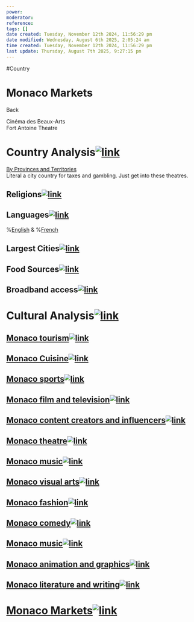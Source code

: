 ```yaml
---
power: 
moderator:
reference:
tags: []
date created: Tuesday, November 12th 2024, 11:56:29 pm
date modified: Wednesday, August 6th 2025, 2:05:24 am
time created: Tuesday, November 12th 2024, 11:56:29 pm
last update: Thursday, August 7th 2025, 9:27:15 pm
---
```

#Country 
# Monaco Markets

Back  
  
Cinéma des Beaux-Arts  
Fort Antoine Theatre

# Country Analysis[![link](https://localhost/tiki-26.2/img/icons/link.png)](https://localhost/tiki-26.2/tiki-index.php?page=Monaco#Country_Analysis)

[By Provinces and Territories](https://localhost/tiki-26.2/tiki-editpage.php?page=By+Provinces+and+Territories)  
Literal a city country for taxes and gambling. Just get into these theatres.

## Religions[![link](https://localhost/tiki-26.2/img/icons/link.png)](https://localhost/tiki-26.2/tiki-index.php?page=Monaco#Religions)

## Languages[![link](https://localhost/tiki-26.2/img/icons/link.png)](https://localhost/tiki-26.2/tiki-index.php?page=Monaco#Languages)

%[English](https://localhost/tiki-26.2/tiki-editpage.php?page=English+Speaking) & %[French](https://localhost/tiki-26.2/tiki-index.php?page=French-Speaking "French Speaking")

## Largest Cities[![link](https://localhost/tiki-26.2/img/icons/link.png)](https://localhost/tiki-26.2/tiki-index.php?page=Monaco#Largest_Cities)

## Food Sources[![link](https://localhost/tiki-26.2/img/icons/link.png)](https://localhost/tiki-26.2/tiki-index.php?page=Monaco#Food_Sources)

## Broadband access[![link](https://localhost/tiki-26.2/img/icons/link.png)](https://localhost/tiki-26.2/tiki-index.php?page=Monaco#Broadband_access)

# Cultural Analysis[![link](https://localhost/tiki-26.2/img/icons/link.png)](https://localhost/tiki-26.2/tiki-index.php?page=Monaco#Cultural_Analysis)

## [Monaco tourism](https://localhost/tiki-26.2/tiki-editpage.php?page=Monaco+tourism)[![link](https://localhost/tiki-26.2/img/icons/link.png)](https://localhost/tiki-26.2/tiki-index.php?page=Monaco#Monaco_tourism)

## [Monaco Cuisine](https://localhost/tiki-26.2/tiki-editpage.php?page=Monaco+Cuisine)[![link](https://localhost/tiki-26.2/img/icons/link.png)](https://localhost/tiki-26.2/tiki-index.php?page=Monaco#Monaco_Cuisine)

## [Monaco sports](https://localhost/tiki-26.2/tiki-editpage.php?page=Monaco+sports)[![link](https://localhost/tiki-26.2/img/icons/link.png)](https://localhost/tiki-26.2/tiki-index.php?page=Monaco#Monaco_sports)

## [Monaco film and television](https://localhost/tiki-26.2/tiki-editpage.php?page=Monaco+film+and+television)[![link](https://localhost/tiki-26.2/img/icons/link.png)](https://localhost/tiki-26.2/tiki-index.php?page=Monaco#Monaco_film_and_television)

## [Monaco content creators and influencers](https://localhost/tiki-26.2/tiki-editpage.php?page=Monaco+content+creators+and+influencers)[![link](https://localhost/tiki-26.2/img/icons/link.png)](https://localhost/tiki-26.2/tiki-index.php?page=Monaco#Monaco_content_creators_and_influencers)

## [Monaco theatre](https://localhost/tiki-26.2/tiki-editpage.php?page=Monaco+theatre)[![link](https://localhost/tiki-26.2/img/icons/link.png)](https://localhost/tiki-26.2/tiki-index.php?page=Monaco#Monaco_theatre)

## [Monaco music](https://localhost/tiki-26.2/tiki-editpage.php?page=Monaco+music)[![link](https://localhost/tiki-26.2/img/icons/link.png)](https://localhost/tiki-26.2/tiki-index.php?page=Monaco#Monaco_music)

## [Monaco visual arts](https://localhost/tiki-26.2/tiki-editpage.php?page=Monaco+visual+arts)[![link](https://localhost/tiki-26.2/img/icons/link.png)](https://localhost/tiki-26.2/tiki-index.php?page=Monaco#Monaco_visual_arts)

## [Monaco fashion](https://localhost/tiki-26.2/tiki-editpage.php?page=Monaco+fashion)[![link](https://localhost/tiki-26.2/img/icons/link.png)](https://localhost/tiki-26.2/tiki-index.php?page=Monaco#Monaco_fashion)

## [Monaco comedy](https://localhost/tiki-26.2/tiki-editpage.php?page=Monaco+comedy)[![link](https://localhost/tiki-26.2/img/icons/link.png)](https://localhost/tiki-26.2/tiki-index.php?page=Monaco#Monaco_comedy)

## [Monaco music](https://localhost/tiki-26.2/tiki-editpage.php?page=Monaco+music)[![link](https://localhost/tiki-26.2/img/icons/link.png)](https://localhost/tiki-26.2/tiki-index.php?page=Monaco#Monaco_music_2)

## [Monaco animation and graphics](https://localhost/tiki-26.2/tiki-editpage.php?page=Monaco+animation+and+graphics)[![link](https://localhost/tiki-26.2/img/icons/link.png)](https://localhost/tiki-26.2/tiki-index.php?page=Monaco#Monaco_animation_and_graphics)

## [Monaco literature and writing](https://localhost/tiki-26.2/tiki-editpage.php?page=Monaco+literature+and+writing)[![link](https://localhost/tiki-26.2/img/icons/link.png)](https://localhost/tiki-26.2/tiki-index.php?page=Monaco#Monaco_literature_and_writing)

# [Monaco Markets](https://localhost/tiki-26.2/tiki-editpage.php?page=Monaco+Markets)[![link](https://localhost/tiki-26.2/img/icons/link.png)](https://localhost/tiki-26.2/tiki-index.php?page=Monaco#Monaco_Markets)